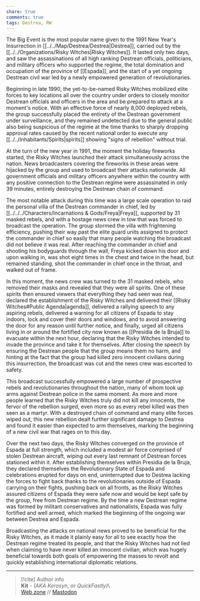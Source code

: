 ```yaml
---  
share: true  
comments: true  
tags: Destrea, RW  
---  
```

The Big Event is the most popular name given to the 1991 New Year's Insurrection in [[../../Map/Destrea/Destrea|Destrea]], carried out by the [[../../Organizations/Risky Witches|Risky Witches]]. It lasted only two days, and saw the assassinations of all high ranking Destrean officials, politicians, and military officers who supported the regime, the total domination and occupation of the province of [[Espada]], and the start of a yet ongoing Destrean civil war led by a newly empowered generation of revolutionaries.  
  
Beginning in late 1990, the yet-to-be-named Risky Witches mobilized elite forces to key locations all over the country under orders to closely monitor Destrean officials and officers in the area and be prepared to attack at a moment's notice. With an effective force of nearly 8,000 deployed rebels, the group successfully placed the entirety of the Destrean government under surveillance, and they remained undetected due to the general public also being suspicious of the regime at the time thanks to sharply dropping approval rates caused by the recent national order to execute any [[../../Inhabitants/Spirits|spirits]] showing "signs of rebellion" without trial.  
  
At the turn of the new year in 1991, the moment the holiday fireworks started, the Risky Witches launched their attack simultaneously across the nation. News broadcasters covering the fireworks in these areas were hijacked by the group and used to broadcast their attacks nationwide. All government officials and military officers anywhere within the country with any positive connection to the Destrean regime were assassinated in only 39 minutes, entirely destroying the Destrean chain of command.  
  
The most notable attack during this time was a large scale operation to raid the personal villa of the Destrean commander in chief, led by [[../../../Characters/Incarnations & Gods/Freya|Freya]], supported by 31 masked rebels, and with a hostage news crew in tow that was forced to broadcast the operation. The group stormed the villa with frightening efficiency, pushing their way past the elite guard units assigned to protect the commander in chief so easily that many people watching the broadcast did not believe it was real. After reaching the commander in chief and shooting his bodyguards through the wall, Freya kicked down his door and upon walking in, was shot eight times in the chest and twice in the head, but remained standing, shot the commander in chief once in the throat, and walked out of frame.  
  
In this moment, the news crew was turned to the 31 masked rebels, who removed their masks and revealed that they were all spirits. One of these spirits then ensured viewers that everything they had seen was real, declared the establishment of the Risky Witches and delivered their [[Risky Witches#Public Agenda|agenda]], delivered a rallying speech to any aspiring rebels, delivered a warning for all citizens of Espada to stay indoors, lock and cover their doors and windows, and to avoid answering the door for any reason until further notice, and finally, urged all citizens living in or around the fortified city now known as [[Presidia de la Bruja]] to evacuate within the next hour, declaring that the Risky Witches intended to invade the province and take it for themselves. After closing the speech by ensuring the Destrean people that the group means them no harm, and hinting at the fact that the group had killed zero innocent civilians during this insurrection, the broadcast was cut and the news crew was escorted to safety.  
  
This broadcast successfully empowered a large number of prospective rebels and revolutionaries throughout the nation, many of whom took up arms against Destrean police in the same moment. As more and more people learned that the Risky Witches truly did not kill any innocents, the fervor of the rebellion surged, even more so as every rebel killed was then seen as a martyr. With a destroyed chain of command and many elite forces wiped out, this new rebellion dealt further significant damage to Destrea and found it easier than expected to arm themselves, marking the beginning of a new civil war that rages on to this day.  
  
Over the next two days, the Risky Witches converged on the province of Espada at full strength, which included a modest air force comprised of stolen Destrean aircraft, wiping out every last remnant of Destrean forces stationed within it. After establishing themselves within Presidia de la Bruja, they declared themselves the Revolutionary State of Espada and celebrations erupted for days on end, uninterrupted due to Destrea lacking the forces to fight back thanks to the revolutionaries outside of Espada carrying on their fights, pushing back on all fronts, as the Risky Witches assured citizens of Espada they were safe now and would be kept safe by the group, free from Destrean regime. By the time a new Destrean regime was formed by militant conservatives and nationalists, Espada was fully fortified and well armed, which marked the beginning of the ongoing war between Destrea and Espada.  
  
Broadcasting the attacks on national news proved to be beneficial for the Risky Witches, as it made it plainly easy for all to see exactly how the Destrean regime treated its people, and that the Risky Witches had not lied when claiming to have never killed an innocent civilian, which was hugely beneficial towards both goals of empowering the masses to revolt and quickly establishing international diplomatic relations.  
  
-----  
> [!cite] Author info  
> **Kit** - *(AKA Kerosyn, or QuickFastly)*\  
> [Web zone](https://kitabe.link) // [Mastodon](https://social.tripulse.net/@kit)